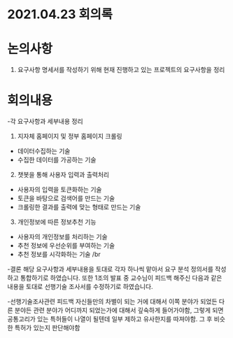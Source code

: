 # 2021.04.23 회의록

# 논의사항
1. 요구사항 명세서를 작성하기 위해 현재 진행하고 있는 프로젝트의 요구사항을 정리
# 회의내용
-각 요구사항과 세부내용 정리
1. 지자체 홈페이지 및 정부 홈페이지 크롤링 
  * 데이터수집하는 기술 
  * 수집한 데이터를 가공하는 기술 
2. 챗봇을 통해 사용자 입력과 출력처리 
  * 사용자의 입력을 토큰화하는 기술 
  * 토큰을 바탕으로 검색어를 만드는 기술 
  * 크롤링한 결과를 출력에 맞는 형태로 만드는 기술 
3. 개인정보에 따른 정보추천 기능 
  * 사용자의 개인정보를 처리하는 기술 
  * 추천 정보에 우선순위를 부여하는 기술 
  * 추천 정보를 시각화하는 기술 /br


-결론 
  해당 요구사항과 세부내용을 토대로 각자 하나씩 맡아서 요구 분석 정의서를 작성하고 통합하기로 하였습니다. 또한 1조의 발표 중 교수님이 피드백 해주신 다음과 같은 내용을 토대로 선행기술 조사서를 수정하기로 하였습니다.
  
  
-선행기술조사관련 피드백 
  자신들만의 차별이 되는 거에 대해서 이쪽 분야가 되었든 다른 분야든 관련 분야가 어디까지 되었는가에 대해서 깊숙하게 들어가야함, 그렇게 되면 공통고리가 있는 특허들이 나열이 될텐데 일부 제하고 유사한지를 따져야함. 그 후 비슷한 특허가 있는지 판단해야함 
